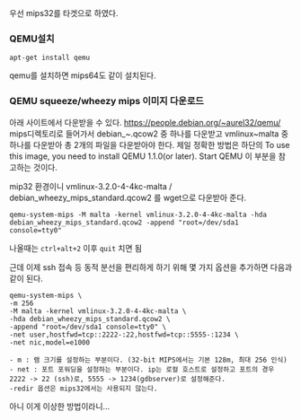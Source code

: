 우선 mips32를 타겟으로 하였다.

### QEMU설치
```
apt-get install qemu
```
qemu를 설치하면 mips64도 같이 설치된다.

### QEMU squeeze/wheezy mips 이미지 다운로드

아래 사이트에서 다운받을 수 있다.
https://people.debian.org/~aurel32/qemu/
mips디렉토리로 들어가서 debian_~.qcow2 중 하나를 다운받고 vmlinux~malta 중 하나를 다운받아 총 2개의 파일을 다운받아야 한다. 제일 정확한 방법은 하단의 To use this image, you need to install QEMU 1.1.0(or later). Start QEMU 이 부분을 참고하는 것이다.

mip32 환경이니 
vmlinux-3.2.0-4-4kc-malta / debian_wheezy_mips_standard.qcow2
를 wget으로 다운받아 준다.


```
qemu-system-mips -M malta -kernel vmlinux-3.2.0-4-4kc-malta -hda debian_wheezy_mips_standard.qcow2 -append "root=/dev/sda1 console=tty0"
```
나올때는
`ctrl+alt+2` 이후 `quit` 치면 됨

근데 이제 ssh 접속 등 동적 분선을 편리하게 하기 위해 몇 가지 옵션을 추가하면 다음과 같이 된다.


```
qemu-system-mips \
-m 256 
-M malta -kernel vmlinux-3.2.0-4-4kc-malta \
-hda debian_wheezy_mips_standard.qcow2 \
-append "root=/dev/sda1 console=tty0" \
-net user,hostfwd=tcp::2222-:22,hostfwd=tcp::5555-:1234 \
-net nic,model=e1000
```

```
- m : 램 크기를 설정하는 부분이다. (32-bit MIPS에서는 기본 128m, 최대 256 인식)
- net : 포트 포워딩을 설정하는 부분이다. ip는 로컬 호스트로 설정하고 포트의 경우 2222 -> 22 (ssh)로, 5555 -> 1234(gdbserver)로 설정해준다. 
-redir 옵션은 mips32에서는 사용되지 않는다. 
```

아니 이게 이상한 방법이라니...
